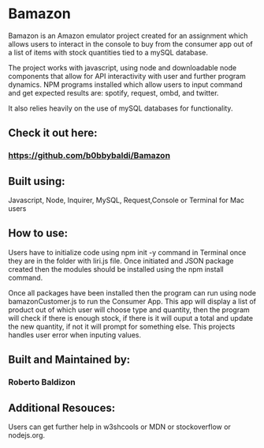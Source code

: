 # Bamazon
 

Bamazon is an Amazon emulator project created for an assignment which allows users to interact in the console to buy from the consumer app out of a list of items with stock quantities tied to a mySQL database.

The project works with javascript, using node and downloadable node components that allow for API interactivity with user and further program dynamics. NPM programs installed which allow users to input command and get expected results are: spotify, request, ombd, and twitter. 

It also relies heavily on the use of mySQL databases for functionality. 

## Check it out here:

### https://github.com/b0bbybaldi/Bamazon

## Built using:

Javascript, Node, Inquirer, MySQL, Request,Console or Terminal for Mac users

## How to use:

Users have to initialize code using npm init -y command in Terminal once they are in the folder with liri.js file. Once initiated and JSON package created then the modules should be installed using the npm install command. 

Once all packages have been installed then the program can run using node bamazonCustomer.js to run the Consumer App. This app will display a list of product out of which user will choose type and quantity, then the program will check if there is enough stock, if there is it will ouput a total and update the new quantity, if not it will prompt for something else. This projects handles user error when inputing values.

## Built and Maintained by:

### Roberto Baldizon

## Additional Resouces:
Users can get further help in w3shcools or MDN or stockoverflow or nodejs.org.

